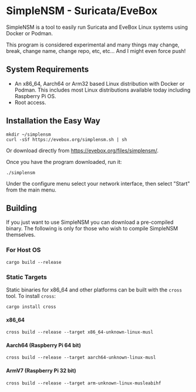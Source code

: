 # SimpleNSM - Suricata/EveBox

SimpleNSM is a tool to easily run Suricata and EveBox Linux systems
using Docker or Podman.

This program is considered experimental and many things may change,
break, change name, change repo, etc, etc... And I might even
force push!

## System Requirements

- An x86_64, Aarch64 or Arm32 based Linux distribution with Docker or
  Podman. This includes most Linux distributions available today
  including Raspberry Pi OS.
- Root access.

## Installation the Easy Way

```
mkdir ~/simplensm
curl -sSf https://evebox.org/simplensm.sh | sh
```

Or download directly from https://evebox.org/files/simplensm/.

Once you have the program downloaded, run it:

```
./simplensm
```

Under the configure menu select your network interface, then select
"Start" from the main menu.

## Building

If you just want to use SimpleNSM you can download a pre-compiled
binary. The following is only for those who wish to compile SimpleNSM
themselves.

### For Host OS

```
cargo build --release
```

### Static Targets

Static binaries for x86_64 and other platforms can be built with the
`cross` tool. To install `cross`:

```
cargo install cross
```

#### x86_64

```
cross build --release --target x86_64-unknown-linux-musl
```

#### Aarch64 (Raspberry Pi 64 bit)

```
cross build --release --target aarch64-unknown-linux-musl
```

#### ArmV7 (Raspberry Pi 32 bit)

```
cross build --release --target arm-unknown-linux-musleabihf
```
